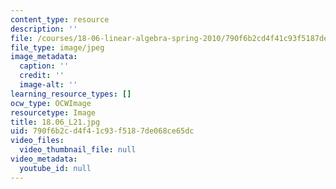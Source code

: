 ```yaml
---
content_type: resource
description: ''
file: /courses/18-06-linear-algebra-spring-2010/790f6b2cd4f41c93f5187de068ce65dc_18.06_L21.jpg
file_type: image/jpeg
image_metadata:
  caption: ''
  credit: ''
  image-alt: ''
learning_resource_types: []
ocw_type: OCWImage
resourcetype: Image
title: 18.06_L21.jpg
uid: 790f6b2c-d4f4-1c93-f518-7de068ce65dc
video_files:
  video_thumbnail_file: null
video_metadata:
  youtube_id: null
---
```


